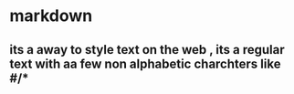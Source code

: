 # markdown  
## its a away to style text on the web , its a regular text with aa few non alphabetic charchters like #/*
